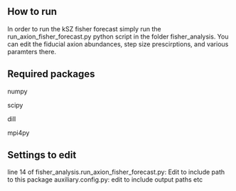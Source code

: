 ## How to run

In order to run the kSZ fisher forecast simply run the run_axion_fisher_forecast.py python script in the folder fisher_analysis. You can edit the fiducial axion abundances, step size prescirptions, and various paramters there.

## Required packages

numpy

scipy

dill

mpi4py

## Settings to edit

line 14 of fisher_analysis.run_axion_fisher_forecast.py: Edit to include path to this package
auxiliary.config.py: edit to include output paths etc
